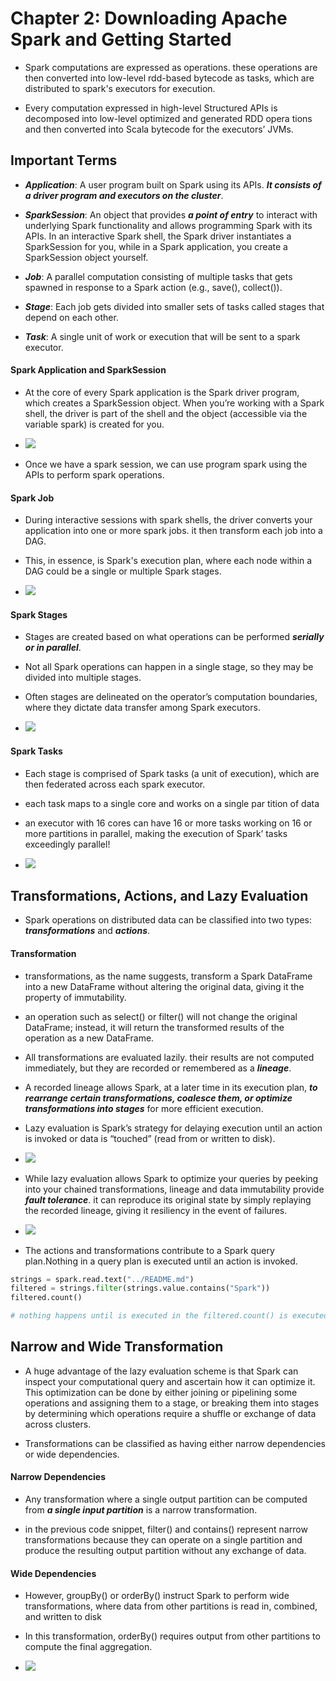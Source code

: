 # Chapter 2: Downloading Apache Spark and Getting Started

- Spark computations are expressed as operations. these operations are then converted into low-level rdd-based bytecode as tasks, which are distributed to spark's executors for execution.

- Every computation expressed in high-level Structured APIs is
decomposed into low-level optimized and generated RDD opera
tions and then converted into Scala bytecode for the executors’
JVMs.

## Important Terms

- **_Application_**: A user program built on Spark using its APIs. **_It consists of a driver program and executors on the cluster_**.

- **_SparkSession_**: An object that provides **_a point of entry_** to interact with underlying Spark functionality and allows programming Spark with its APIs. In an interactive Spark
shell, the Spark driver instantiates a SparkSession for you, while in a Spark application, you create a SparkSession object yourself.

- **_Job_**: A parallel computation consisting of multiple tasks that gets spawned in response to a Spark action (e.g., save(), collect()).

- **_Stage_**: Each job gets divided into smaller sets of tasks called stages that depend on each other.

- **_Task_**: A single unit of work or execution that will be sent to a spark executor.

#### Spark Application and SparkSession

- At the core of every Spark application is the Spark driver program, which creates a SparkSession object. When you’re working with a Spark shell, the driver is part of the shell and the object (accessible via the variable spark) is created for you.

- <img src = "pics/ch2/spark_components.png">

- Once we have a spark session, we can use program spark using the APIs to perform spark operations.

#### Spark Job

- During interactive sessions with spark shells, the driver converts your application into one or more spark jobs. it then transform each job into a DAG.

- This, in essence, is Spark's execution plan, where each node within a DAG could be a single or multiple Spark stages.

- <img src = "pics/ch2/spark_job_dag.png">

#### Spark Stages

- Stages are created based on what operations can be performed **_serially or in parallel_**.

- Not all Spark operations can happen in a single stage, so they may be divided into multiple stages.

- Often stages are delineated on the operator’s computation boundaries, where they dictate data transfer among Spark executors.

- <img src = 'pics/ch2/spark_stages.png'>

#### Spark Tasks

- Each stage is comprised of Spark tasks (a unit of execution), which are then federated across each spark executor. 

- each task maps to a single core and works on a single par
tition of data

- an executor with 16 cores can have 16 or more tasks working on 16 or more partitions in parallel, making the execution of Spark’ tasks exceedingly parallel!

- <img src = 'pics/ch2/spark_tasks.png'>


## Transformations, Actions, and Lazy Evaluation

- Spark operations on distributed data can be classified into two types: **_transformations_** and **_actions_**.

#### Transformation

- transformations, as the name suggests, transform a Spark DataFrame into a new DataFrame without altering the original data, giving it the property of immutability. 

- an operation such as select() or filter() will not change the original DataFrame; instead, it will return the transformed results of the operation as a new DataFrame.

- All transformations are evaluated lazily. their results are not computed immediately, but they are recorded or remembered as a **_lineage_**.

- A recorded lineage allows Spark, at a later time in its execution plan, **_to rearrange certain transformations, coalesce them, or optimize transformations into stages_** for more efficient execution.

- Lazy evaluation is Spark’s strategy for delaying execution until an action is invoked or data is “touched” (read from or written to disk).

- <img src = "pics/ch2/lazy_trans_eager_act.png" />

- While lazy evaluation allows Spark to optimize your queries by peeking into your chained transformations, lineage and data immutability provide **_fault tolerance_**. it can reproduce its original state by simply replaying the recorded lineage, giving it resiliency in the event of failures.

- <img src = 'pics/ch2/trans_act.png'>

- The actions and transformations contribute to a Spark query plan.Nothing in a query plan is executed until an action is invoked.

``` python
strings = spark.read.text("../README.md")
filtered = strings.filter(strings.value.contains("Spark"))
filtered.count()

# nothing happens until is executed in the filtered.count() is executed in the shell.
```

## Narrow and Wide Transformation

- A huge advantage of the lazy evaluation scheme is that Spark can inspect your computational query and ascertain how it can optimize it. This optimization can be done by either joining or pipelining some operations and assigning them to a stage, or breaking them into stages by determining which operations require a shuffle or exchange of data across clusters.

- Transformations can be classified as having either narrow dependencies or wide dependencies.

#### Narrow Dependencies

- Any transformation where a single output partition can be computed
from **_a single input partition_** is a narrow transformation.

- in the previous code snippet, filter() and contains() represent narrow transformations because they can operate on a single partition and produce the resulting output partition without any exchange of data.

#### Wide Dependencies

- However, groupBy() or orderBy() instruct Spark to perform wide transformations, where data from other partitions is read in, combined, and written to disk

- In this transformation, orderBy() requires output from other partitions to compute the final aggregation.

- <img src = 'pics/ch2/narrow_wide_trans.png'/>

``` python 



```